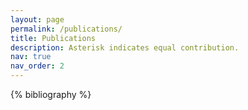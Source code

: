```yaml
---
layout: page
permalink: /publications/
title: Publications
description: Asterisk indicates equal contribution.
nav: true
nav_order: 2
---
```


<!-- _pages/publications.md -->
<div class="publications">

{% bibliography %}

</div>
